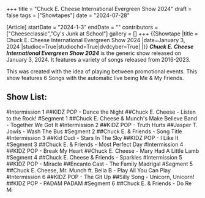 +++
title = "Chuck E. Cheese International Evergreen Show 2024"
draft = false
tags = ["Showtapes"]
date = "2024-07-28"

[Article]
startDate = "2024-1-3"
endDate = ""
contributors = ["Cheeseclassic","Cy's Junk at School"]
gallery = []
+++
{{Showtape
|title = Chuck E. Cheese International Evergreen Show 2024
|date=January 3, 2024
|studioc=True|studiochd=True|dvdcyber=True|
|}}
<b><i>Chuck E. Cheese International Evergreen Show 2024</b></i> is the generic show released on January 3, 2024. It features a variety of songs released from 2016-2023.

This was created with the idea of playing between promotional events. This show features 6 Songs with the automatic live being Me & My Friends.
<h2> Show List: </h2>

#Intermission 1
##KIDZ POP - Dance the Night
##Chuck E. Cheese - Listen to the Rock!
#Segment 1
##Chuck E. Cheese & Munch's Make Believe Band - Together We Got It
#Intermission 2
##KIDZ POP - Truth Hurts
##Jasper T. Jowls - Wash The Bus
#Segment 2 
##Chuck E. & Friends - Song Title
#Intermission 3
##Kid Cudi - Stars In The Sky
##KIDZ POP - I Like It
#Segment 3
##Chuck E. & Friends - Most Perfect Day
#Intermission 4
##KIDZ POP - Break My Heart
##Chuck E. Cheese - Mary Had A Little Lamb
#Segment 4 
##Chuck E. Cheese & Friends - Sparkles
#Intermission 5
##KIDZ POP - Miracle
##Encanto Cast - The Family Madrigal
#Segment 5
##Chuck E. Cheese, Mr. Munch ft. Bella B - Play All You Can Play
#Intermission 6
##KIDZ POP - The Git Up
##Silly Song - Unicorn, Unicorn!
##KIDZ POP - PADAM PADAM
#Segment 6
##Chuck E. & Friends - Do Re Mi